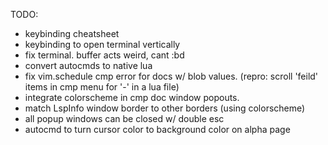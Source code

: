 TODO:
- keybinding cheatsheet
- keybinding to open terminal vertically
- fix terminal. buffer acts weird, cant :bd
- convert autocmds to native lua
- fix vim.schedule cmp error for docs w/ blob values. (repro: scroll 'feild' items in cmp menu for '-' in a lua file)
- integrate colorscheme in cmp doc window popouts.
- match LspInfo window border to other borders (using colorscheme)
- all popup windows can be closed w/ double esc
- autocmd to turn cursor color to background color on alpha page
